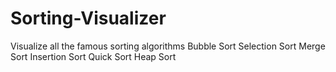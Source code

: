 # Sorting-Visualizer
Visualize all the famous sorting algorithms
Bubble Sort
Selection Sort
Merge Sort
Insertion Sort
Quick Sort
Heap Sort
